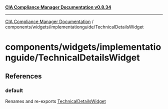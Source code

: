 [**CIA Compliance Manager Documentation v0.8.34**](../../../../README.md)

***

[CIA Compliance Manager Documentation](../../../../modules.md) / components/widgets/implementationguide/TechnicalDetailsWidget

# components/widgets/implementationguide/TechnicalDetailsWidget

## References

### default

Renames and re-exports [TechnicalDetailsWidget](../../../variables/TechnicalDetailsWidget.md)

